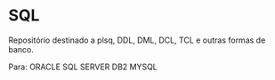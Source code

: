 # SQL

Repositório destinado a plsq, DDL, DML, DCL, TCL e outras formas de banco.

Para:
ORACLE
SQL SERVER
DB2
MYSQL
